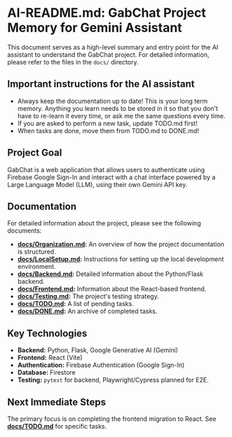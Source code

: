 # AI-README.md: GabChat Project Memory for Gemini Assistant

This document serves as a high-level summary and entry point for the AI assistant to understand the GabChat project. For detailed information, please refer to the files in the `docs/` directory.

## Important instructions for the AI assistant

- Always keep the documentation up to date! This is your long term memory. Anything you learn needs to be stored in it so that you don't have to re-learn it every time, or ask me the same questions every time.
- If you are asked to perform a new task, update TODO.md first!
- When tasks are done, move them from TODO.md to DONE.md!

## Project Goal

GabChat is a web application that allows users to authenticate using Firebase Google Sign-In and interact with a chat interface powered by a Large Language Model (LLM), using their own Gemini API key.

## Documentation

For detailed information about the project, please see the following documents:

*   **[docs/Organization.md](docs/Organization.md):** An overview of how the project documentation is structured.
*   **[docs/LocalSetup.md](docs/LocalSetup.md):** Instructions for setting up the local development environment.
*   **[docs/Backend.md](docs/Backend.md):** Detailed information about the Python/Flask backend.
*   **[docs/Frontend.md](docs/Frontend.md):** Information about the React-based frontend.
*   **[docs/Testing.md](docs/Testing.md):** The project's testing strategy.
*   **[docs/TODO.md](docs/TODO.md):** A list of pending tasks.
*   **[docs/DONE.md](docs/DONE.md):** An archive of completed tasks.

## Key Technologies

*   **Backend:** Python, Flask, Google Generative AI (Gemini)
*   **Frontend:** React (Vite)
*   **Authentication:** Firebase Authentication (Google Sign-In)
*   **Database:** Firestore
*   **Testing:** `pytest` for backend, Playwright/Cypress planned for E2E.

## Next Immediate Steps

The primary focus is on completing the frontend migration to React. See **[docs/TODO.md](docs/TODO.md)** for specific tasks.
